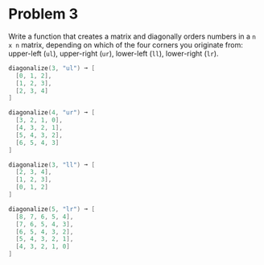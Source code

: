 # Problem 3

Write a function that creates a matrix and diagonally orders numbers in a `n x n` matrix, depending on which of the four corners you 
originate from: upper-left (`ul`), upper-right (`ur`), lower-left (`ll`), lower-right (`lr`).

```go
diagonalize(3, "ul") ➞ [
  [0, 1, 2],
  [1, 2, 3],
  [2, 3, 4]
]

diagonalize(4, "ur") ➞ [
  [3, 2, 1, 0],
  [4, 3, 2, 1],
  [5, 4, 3, 2],
  [6, 5, 4, 3]
]

diagonalize(3, "ll") ➞ [
  [2, 3, 4],
  [1, 2, 3],
  [0, 1, 2]
]

diagonalize(5, "lr") ➞ [
  [8, 7, 6, 5, 4],
  [7, 6, 5, 4, 3],
  [6, 5, 4, 3, 2],
  [5, 4, 3, 2, 1],
  [4, 3, 2, 1, 0]
]
```
